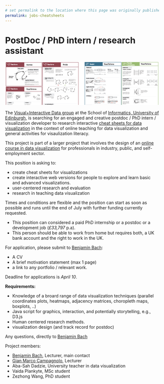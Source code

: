 ```yaml
---
# set permalink to the location where this page was originally published
permalink: jobs-cheatsheets
---
```


# PostDoc / PhD intern / research assistant

![](figures/cheatsheets.png)

The [Visual+Interactive Data group](https://visualinteractivedata.github.io) at the School of [Informatics, University of Edinburgh](https://www.ed.ac.uk/informatics), is searching for an engaged and creative postdoc / PhD intern / visualization developer to research interactive [cheat sheets for data visualization](http://visualizationcheatsheets.github.io) in the context of online teaching for data visualization and general activities for visaulization literacy.

This project is part of a larger project that involves the design of an [online course in data visualization](https://datavis-online.github.io) for professionals in industry, public, and self-employment sector.

This position is asking to:

- create cheat sheets for visualizations
- create interactive web versions for people to explore and learn basic and advanced visualizations.
- user-centered research and evaluation
- research in teaching data visualization

Times and conditions are flexible and the position can start as soon as possible and runs until the end of July with further funding currently requested.

- This position can considered a paid PhD internship or a postdoc or a development job (_£33,797_ p.a).
- This person should be able to work from home but requires both, a UK bank account and the right to work in the UK.

For application, please submit to [Benjamin Bach](mailto:bbach@ed.ac.uk):

- A CV
- A brief motivation statement (max 1 page)
- a link to any portfolio / relevant work.

Deadline for applications is _April 10_.

**Requirements:**

- Knowledge of a broard range of data visualization techniques (parallel coordinates plots, heatmaps, adjacency matrices, choropleth maps, boxplots, ..)
- Java script for graphics, interaction, and potentially storytelling, e.g., D3.js
- Human centered research methods.
- visualization design (and track record for postdoc)

Any questions, directly to [Benjamin Bach](bbach@ed.ac.uk)

Project members:

- [Benjamin Bach](http://benjbach.me), Lecturer, main contact
- [Gian Marco Campagnolo](http://www.stis.ed.ac.uk/people/academic_staff/campagnolo_gian-marco), Lecturer
- Aba-Sah Dadzie, University teacher in data visualization
- Vaida Plankyte, MSc student
- Zezhong Wang, PhD student
